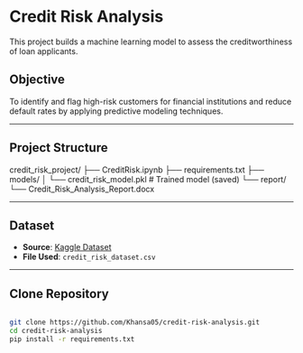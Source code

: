 # Credit Risk Analysis

This project builds a machine learning model to assess the creditworthiness of loan applicants.

## Objective

To identify and flag high-risk customers for financial institutions and reduce default rates by applying predictive modeling techniques.

---

## Project Structure

credit_risk_project/
├── CreditRisk.ipynb 
├── requirements.txt 
├── models/
│ └── credit_risk_model.pkl # Trained model (saved)
└── report/
└── Credit_Risk_Analysis_Report.docx

---

## Dataset

- **Source**: [Kaggle Dataset](https://www.kaggle.com/datasets/laotse/credit-risk-dataset)
- **File Used**: `credit_risk_dataset.csv`

---

## Clone Repository

```bash

git clone https://github.com/Khansa05/credit-risk-analysis.git
cd credit-risk-analysis
pip install -r requirements.txt
